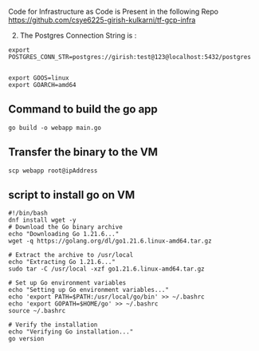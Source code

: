 Code for Infrastructure as Code is Present in the following Repo
https://github.com/csye6225-girish-kulkarni/tf-gcp-infra


2) The Postgres Connection String is :

```
export POSTGRES_CONN_STR=postgres://girish:test@123@localhost:5432/postgres


```

```
export GOOS=linux
export GOARCH=amd64
```


## Command to build the go app
```
go build -o webapp main.go
```

## Transfer the binary to the VM 
```
scp webapp root@ipAddress
```

## script to install go on VM

```
#!/bin/bash
dnf install wget -y
# Download the Go binary archive
echo "Downloading Go 1.21.6..."
wget -q https://golang.org/dl/go1.21.6.linux-amd64.tar.gz

# Extract the archive to /usr/local
echo "Extracting Go 1.21.6..."
sudo tar -C /usr/local -xzf go1.21.6.linux-amd64.tar.gz

# Set up Go environment variables
echo "Setting up Go environment variables..."
echo 'export PATH=$PATH:/usr/local/go/bin' >> ~/.bashrc
echo 'export GOPATH=$HOME/go' >> ~/.bashrc
source ~/.bashrc

# Verify the installation
echo "Verifying Go installation..."
go version



```
